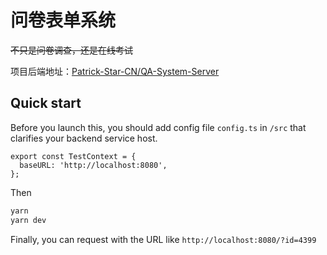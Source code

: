 # 问卷表单系统

~~不只是问卷调查，还是在线考试~~

项目后端地址：[Patrick-Star-CN/QA-System-Server
](https://github.com/Patrick-Star-CN/QA-System-Server)

## Quick start

Before you launch this, you should add config file `config.ts` in `/src` that clarifies your backend service host.

```tsx
export const TestContext = {
  baseURL: 'http://localhost:8080',
};
```

Then

```bash
yarn
yarn dev
```

Finally, you can request with the URL like `http://localhost:8080/?id=4399`

